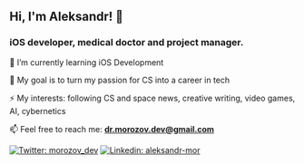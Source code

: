 ## Hi, I'm Aleksandr! 👋

### iOS developer, medical doctor and project manager.

🌱  I’m currently learning iOS Development 
 
🔭  My goal is to turn my passion for CS into a career in tech

⚡ My interests: following CS and space news, creative writing, video games, AI, cybernetics
 
📫  Feel free to reach me: **dr.morozov.dev@gmail.com**

[![Twitter: morozov_dev](https://img.shields.io/twitter/follow/morozov_dev?style=social)](https://twitter.com/morozov_dev)
[![Linkedin: aleksandr-mor](https://img.shields.io/badge/-aleksandrmor-blue?style=flat-square&logo=Linkedin&logoColor=white&link=https://www.linkedin.com/in/aleksandr-mor/)](https://www.linkedin.com/in/aleksandr-mor/)
